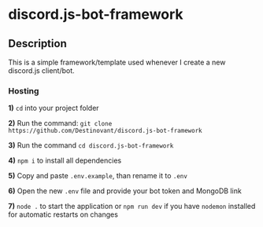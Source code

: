# discord.js-bot-framework

## Description
This is a simple framework/template used whenever I create a new discord.js client/bot.

### Hosting
**1)** `cd` into your project folder

**2)** Run the command: `git clone https://github.com/Destinovant/discord.js-bot-framework`

**3)** Run the command `cd discord.js-bot-framework`

**4)** `npm i` to install all dependencies

**5)** Copy and paste `.env.example`, than rename it to `.env`

**6)** Open the new `.env` file and provide your bot token and MongoDB link

**7)** `node .` to start the application or `npm run dev` if you have `nodemon` installed for automatic restarts on changes